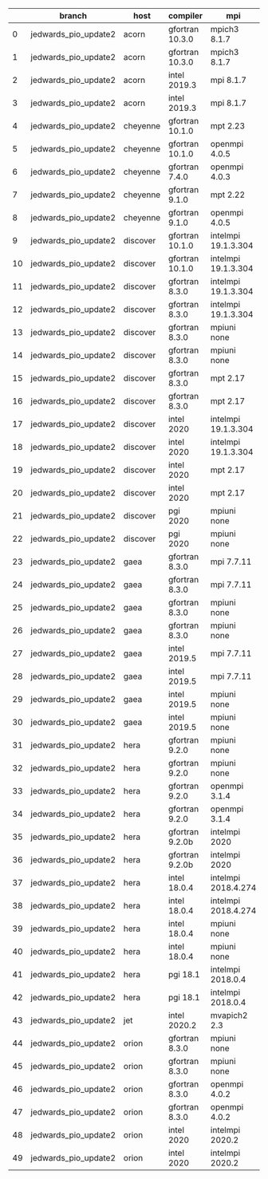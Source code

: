 |    | branch               | host     | compiler        | mpi                 | netcdf      | o_g   | os     | build   | u_pass   | u_fail   | s_pass   | s_fail   | e_pass   | e_fail   | nuopc_pass   | nuopc_fail   | artifacts_hash                                                                                                                                                                 | modified                   |
|----|----------------------|----------|-----------------|---------------------|-------------|-------|--------|---------|----------|----------|----------|----------|----------|----------|--------------|--------------|--------------------------------------------------------------------------------------------------------------------------------------------------------------------------------|----------------------------|
|  0 | jedwards_pio_update2 | acorn    | gfortran 10.3.0 | mpich3 8.1.7        | 4.7.4 4.5.3 | O     | Linux  | pass    | 13647    | 0        | 49       | 0        | 80       | 0        | 50           | 0            | [artifacts](https://github.com/esmf-org/esmf-test-artifacts/tree/86270059b56e6c60ddc01abe1d86013544b2d8ff/jedwards_pio_update2/acorn/gfortran/10.3.0/O/mpich3/8.1.7)           | 2022-03-14 21:07:59.242707 |
|  1 | jedwards_pio_update2 | acorn    | gfortran 10.3.0 | mpich3 8.1.7        | 4.7.4 4.5.3 | g     | Linux  | pass    | 13647    | 0        | 49       | 0        | 80       | 0        | 50           | 0            | [artifacts](https://github.com/esmf-org/esmf-test-artifacts/tree/81d10a0763dfdf3a1fa5e5d975ad4d1c1e5511f0/jedwards_pio_update2/acorn/gfortran/10.3.0/g/mpich3/8.1.7)           | 2022-03-14 21:07:59.242712 |
|  2 | jedwards_pio_update2 | acorn    | intel 2019.3    | mpi 8.1.7           | 4.7.4 4.5.3 | O     | Linux  | fail    | fail     | fail     | fail     | fail     | fail     | fail     | 0            | 50           | [artifacts](https://github.com/esmf-org/esmf-test-artifacts/tree/a0a3ff4dbc6b2f36c4f6a7e28e2f12987bac4965/jedwards_pio_update2/acorn/intel/2019.3/O/mpi/8.1.7)                 | 2022-03-14 21:07:59.242701 |
|  3 | jedwards_pio_update2 | acorn    | intel 2019.3    | mpi 8.1.7           | 4.7.4 4.5.3 | g     | Linux  | fail    | fail     | fail     | fail     | fail     | fail     | fail     | 0            | 50           | [artifacts](https://github.com/esmf-org/esmf-test-artifacts/tree/c5c4db3d912e175257e4ed426ed0cd6bf8e647ad/jedwards_pio_update2/acorn/intel/2019.3/g/mpi/8.1.7)                 | 2022-03-14 21:07:59.242673 |
|  4 | jedwards_pio_update2 | cheyenne | gfortran 10.1.0 | mpt 2.23            | 4.7.4 4.5.3 | O     | Linux  | pass    | 13647    | 0        | 49       | 0        | 80       | 0        | 50           | 0            | [artifacts](https://github.com/esmf-org/esmf-test-artifacts/tree/ca966c2c610b308197876c48a40e1c4c3e8123d2/jedwards_pio_update2/cheyenne/gfortran/10.1.0/O/mpt/2.23)            | 2022-03-14 21:09:34.181106 |
|  5 | jedwards_pio_update2 | cheyenne | gfortran 10.1.0 | openmpi 4.0.5       | 4.7.4 4.5.3 | O     | Linux  | pass    | 13647    | 0        | 49       | 0        | 80       | 0        | 50           | 0            | [artifacts](https://github.com/esmf-org/esmf-test-artifacts/tree/68d1bb905b497fa18d5b257db532e647f430ff25/jedwards_pio_update2/cheyenne/gfortran/10.1.0/O/openmpi/4.0.5)       | 2022-03-14 21:09:34.181121 |
|  6 | jedwards_pio_update2 | cheyenne | gfortran 7.4.0  | openmpi 4.0.3       | 4.7.3 4.5.2 | O     | Linux  | pass    | 13647    | 0        | 49       | 0        | 80       | 0        | 50           | 0            | [artifacts](https://github.com/esmf-org/esmf-test-artifacts/tree/ca966c2c610b308197876c48a40e1c4c3e8123d2/jedwards_pio_update2/cheyenne/gfortran/7.4.0/O/openmpi/4.0.3)        | 2022-03-14 21:09:34.181135 |
|  7 | jedwards_pio_update2 | cheyenne | gfortran 9.1.0  | mpt 2.22            | 4.7.3 4.5.2 | O     | Linux  | pass    | 13647    | 0        | 49       | 0        | 80       | 0        | 50           | 0            | [artifacts](https://github.com/esmf-org/esmf-test-artifacts/tree/3d989d528fdbbe7608ab91c0597d5a288fb92444/jedwards_pio_update2/cheyenne/gfortran/9.1.0/O/mpt/2.22)             | 2022-03-14 21:09:34.181086 |
|  8 | jedwards_pio_update2 | cheyenne | gfortran 9.1.0  | openmpi 4.0.5       | 4.7.3 4.5.2 | O     | Linux  | pass    | 13647    | 0        | 49       | 0        | 80       | 0        | 50           | 0            | [artifacts](https://github.com/esmf-org/esmf-test-artifacts/tree/c656bad20bfbc71b62d3edf0e5c8baad97f3f83b/jedwards_pio_update2/cheyenne/gfortran/9.1.0/O/openmpi/4.0.5)        | 2022-03-14 21:09:34.181018 |
|  9 | jedwards_pio_update2 | discover | gfortran 10.1.0 | intelmpi 19.1.3.304 | N/A N/A     | O     | Linux  | pass    | 13632    | 15       | 49       | 0        | 80       | 0        | 50           | 0            | [artifacts](https://github.com/esmf-org/esmf-test-artifacts/tree/87c1e43b17cce4b4c888cc8e366a40a6faac92f5/jedwards_pio_update2/discover/gfortran/10.1.0/O/intelmpi/19.1.3.304) | 2022-03-14 21:13:34.792157 |
| 10 | jedwards_pio_update2 | discover | gfortran 10.1.0 | intelmpi 19.1.3.304 | N/A N/A     | g     | Linux  | pass    | 13632    | 15       | 49       | 0        | 80       | 0        | 50           | 0            | [artifacts](https://github.com/esmf-org/esmf-test-artifacts/tree/e5a887b63f3a45f8fe4706aec6a02ed569848886/jedwards_pio_update2/discover/gfortran/10.1.0/g/intelmpi/19.1.3.304) | 2022-03-14 21:13:34.792226 |
| 11 | jedwards_pio_update2 | discover | gfortran 8.3.0  | intelmpi 19.1.3.304 | N/A N/A     | O     | Linux  | pass    | 13632    | 15       | 49       | 0        | 80       | 0        | 50           | 0            | [artifacts](https://github.com/esmf-org/esmf-test-artifacts/tree/1addfc57572bbbc9dcc4e049573cbbeb46828a1d/jedwards_pio_update2/discover/gfortran/8.3.0/O/intelmpi/19.1.3.304)  | 2022-03-14 21:13:34.792193 |
| 12 | jedwards_pio_update2 | discover | gfortran 8.3.0  | intelmpi 19.1.3.304 | N/A N/A     | g     | Linux  | pass    | 13632    | 15       | 49       | 0        | 80       | 0        | 50           | 0            | [artifacts](https://github.com/esmf-org/esmf-test-artifacts/tree/541a4a6462cac4ebf9ae91ab201e84943b02f397/jedwards_pio_update2/discover/gfortran/8.3.0/g/intelmpi/19.1.3.304)  | 2022-03-14 21:13:34.792238 |
| 13 | jedwards_pio_update2 | discover | gfortran 8.3.0  | mpiuni none         | N/A N/A     | O     | Linux  | pass    | 12121    | 0        | 8        | 0        | 43       | 0        | 0            | 50           | [artifacts](https://github.com/esmf-org/esmf-test-artifacts/tree/dc7dc5387e79d2ff4f411b84e175baff4db5b773/jedwards_pio_update2/discover/gfortran/8.3.0/O/mpiuni/none)          | 2022-03-14 21:13:34.792243 |
| 14 | jedwards_pio_update2 | discover | gfortran 8.3.0  | mpiuni none         | N/A N/A     | g     | Linux  | pass    | 12121    | 0        | 8        | 0        | 43       | 0        | 0            | 50           | [artifacts](https://github.com/esmf-org/esmf-test-artifacts/tree/1addfc57572bbbc9dcc4e049573cbbeb46828a1d/jedwards_pio_update2/discover/gfortran/8.3.0/g/mpiuni/none)          | 2022-03-14 21:13:34.792186 |
| 15 | jedwards_pio_update2 | discover | gfortran 8.3.0  | mpt 2.17            | N/A N/A     | O     | Linux  | pass    | 13647    | 0        | 49       | 0        | 80       | 0        | 46           | 4            | [artifacts](https://github.com/esmf-org/esmf-test-artifacts/tree/8a08bf2eda3f991eb32f434ab8a9c0e40a7b2c31/jedwards_pio_update2/discover/gfortran/8.3.0/O/mpt/2.17)             | 2022-03-14 21:13:34.792230 |
| 16 | jedwards_pio_update2 | discover | gfortran 8.3.0  | mpt 2.17            | N/A N/A     | g     | Linux  | pass    | 13647    | 0        | 49       | 0        | 80       | 0        | 46           | 4            | [artifacts](https://github.com/esmf-org/esmf-test-artifacts/tree/76a2f3c68771429586323794a18345dcdec9743a/jedwards_pio_update2/discover/gfortran/8.3.0/g/mpt/2.17)             | 2022-03-14 21:13:34.792234 |
| 17 | jedwards_pio_update2 | discover | intel 2020      | intelmpi 19.1.3.304 | 4.8.0 4.5.4 | O     | Linux  | pass    | 13647    | 0        | 49       | 0        | 80       | 0        | 50           | 0            | [artifacts](https://github.com/esmf-org/esmf-test-artifacts/tree/575a0882f1c7eed26832ba920855fe4d675d2890/jedwards_pio_update2/discover/intel/2020/O/intelmpi/19.1.3.304)      | 2022-03-14 21:13:34.792203 |
| 18 | jedwards_pio_update2 | discover | intel 2020      | intelmpi 19.1.3.304 | 4.8.0 4.5.4 | g     | Linux  | pass    | 13647    | 0        | 49       | 0        | 80       | 0        | 50           | 0            | [artifacts](https://github.com/esmf-org/esmf-test-artifacts/tree/f83743be364af5787487a6d3507012b54cd04b4a/jedwards_pio_update2/discover/intel/2020/g/intelmpi/19.1.3.304)      | 2022-03-14 21:13:34.792222 |
| 19 | jedwards_pio_update2 | discover | intel 2020      | mpt 2.17            | 4.8.0 4.5.4 | O     | Linux  | fail    | fail     | fail     | fail     | fail     | fail     | fail     | 0            | 50           | [artifacts](https://github.com/esmf-org/esmf-test-artifacts/tree/5775a04d116814855aad5f2565426e0e6266df88/jedwards_pio_update2/discover/intel/2020/O/mpt/2.17)                 | 2022-03-14 21:13:34.792208 |
| 20 | jedwards_pio_update2 | discover | intel 2020      | mpt 2.17            | 4.8.0 4.5.4 | g     | Linux  | fail    | fail     | fail     | fail     | fail     | fail     | fail     | 0            | 50           | [artifacts](https://github.com/esmf-org/esmf-test-artifacts/tree/be4125f0d1507ba66a34f2bae6eeda6dba0da4cd/jedwards_pio_update2/discover/intel/2020/g/mpt/2.17)                 | 2022-03-14 21:13:34.792213 |
| 21 | jedwards_pio_update2 | discover | pgi 2020        | mpiuni none         | N/A N/A     | O     | Linux  | pass    | 11499    | 622      | 6        | 2        | 40       | 3        | 0            | 50           | [artifacts](https://github.com/esmf-org/esmf-test-artifacts/tree/5d96d33f2b7f9b7aa96f634b94255e91212b235d/jedwards_pio_update2/discover/pgi/2020/O/mpiuni/none)                | 2022-03-14 21:13:34.792217 |
| 22 | jedwards_pio_update2 | discover | pgi 2020        | mpiuni none         | N/A N/A     | g     | Linux  | pass    | 11499    | 622      | 4        | 4        | 40       | 3        | 0            | 50           | [artifacts](https://github.com/esmf-org/esmf-test-artifacts/tree/63f94c7ab275d7d36357a6c878490e8f1e18711e/jedwards_pio_update2/discover/pgi/2020/g/mpiuni/none)                | 2022-03-14 21:13:34.792198 |
| 23 | jedwards_pio_update2 | gaea     | gfortran 8.3.0  | mpi 7.7.11          | 4.6.3 4.4.5 | O     | Unicos | pass    | 13646    | 1        | 49       | 0        | 80       | 0        | 47           | 3            | [artifacts](https://github.com/esmf-org/esmf-test-artifacts/tree/21564aac1bd71bfb13d5f8901c86b1de23a7810b/jedwards_pio_update2/gaea/gfortran/8.3.0/O/mpi/7.7.11)               | 2022-03-14 21:15:16.045373 |
| 24 | jedwards_pio_update2 | gaea     | gfortran 8.3.0  | mpi 7.7.11          | 4.6.3 4.4.5 | g     | Unicos | pass    | 13646    | 1        | 49       | 0        | 80       | 0        | 47           | 3            | [artifacts](https://github.com/esmf-org/esmf-test-artifacts/tree/ac538a73ba560bc6c653f83eeffeb3f5afde42a7/jedwards_pio_update2/gaea/gfortran/8.3.0/g/mpi/7.7.11)               | 2022-03-14 21:15:16.045260 |
| 25 | jedwards_pio_update2 | gaea     | gfortran 8.3.0  | mpiuni none         | 4.6.3 4.4.5 | O     | Unicos | pass    | 12121    | 0        | 8        | 0        | 43       | 0        | 0            | 50           | [artifacts](https://github.com/esmf-org/esmf-test-artifacts/tree/6dbb35f084ab9fbbe33a84c71e4d9fccfbdeec87/jedwards_pio_update2/gaea/gfortran/8.3.0/O/mpiuni/none)              | 2022-03-14 21:15:16.045360 |
| 26 | jedwards_pio_update2 | gaea     | gfortran 8.3.0  | mpiuni none         | 4.6.3 4.4.5 | g     | Unicos | pass    | 12121    | 0        | 8        | 0        | 43       | 0        | 0            | 50           | [artifacts](https://github.com/esmf-org/esmf-test-artifacts/tree/5ad51b9a28d3f979c0b8f6e900f8f9f43ca55d9a/jedwards_pio_update2/gaea/gfortran/8.3.0/g/mpiuni/none)              | 2022-03-14 21:15:16.045280 |
| 27 | jedwards_pio_update2 | gaea     | intel 2019.5    | mpi 7.7.11          | 4.6.3 4.4.5 | O     | Unicos | pass    | 13632    | 15       | 49       | 0        | 80       | 0        | 47           | 3            | [artifacts](https://github.com/esmf-org/esmf-test-artifacts/tree/87f66163853fa18d266dd9f07bf28570f32ade9e/jedwards_pio_update2/gaea/intel/2019.5/O/mpi/7.7.11)                 | 2022-03-14 21:15:16.045311 |
| 28 | jedwards_pio_update2 | gaea     | intel 2019.5    | mpi 7.7.11          | 4.6.3 4.4.5 | g     | Unicos | pass    | 13632    | 15       | 49       | 0        | 80       | 0        | 47           | 3            | [artifacts](https://github.com/esmf-org/esmf-test-artifacts/tree/21564aac1bd71bfb13d5f8901c86b1de23a7810b/jedwards_pio_update2/gaea/intel/2019.5/g/mpi/7.7.11)                 | 2022-03-14 21:15:16.045346 |
| 29 | jedwards_pio_update2 | gaea     | intel 2019.5    | mpiuni none         | 4.6.3 4.4.5 | O     | Unicos | pass    | 12106    | 15       | 8        | 0        | 43       | 0        | 0            | 50           | [artifacts](https://github.com/esmf-org/esmf-test-artifacts/tree/a603acf736c41bfa2821f7495e97eb14dd187540/jedwards_pio_update2/gaea/intel/2019.5/O/mpiuni/none)                | 2022-03-14 21:15:16.045328 |
| 30 | jedwards_pio_update2 | gaea     | intel 2019.5    | mpiuni none         | 4.6.3 4.4.5 | g     | Unicos | pass    | 12106    | 15       | 8        | 0        | 43       | 0        | 0            | 50           | [artifacts](https://github.com/esmf-org/esmf-test-artifacts/tree/040e6cd554625b1bbd5739af722787fec20622b0/jedwards_pio_update2/gaea/intel/2019.5/g/mpiuni/none)                | 2022-03-14 21:15:16.045172 |
| 31 | jedwards_pio_update2 | hera     | gfortran 9.2.0  | mpiuni none         | 4.7.2 4.5.2 | O     | Linux  | pass    | 12121    | 0        | 8        | 0        | 43       | 0        | 0            | 50           | [artifacts](https://github.com/esmf-org/esmf-test-artifacts/tree/a7bdff80025dde54e81be78aa61777d84211de82/jedwards_pio_update2/hera/gfortran/9.2.0/O/mpiuni/none)              | 2022-03-14 21:17:36.965140 |
| 32 | jedwards_pio_update2 | hera     | gfortran 9.2.0  | mpiuni none         | 4.7.2 4.5.2 | g     | Linux  | pass    | 12121    | 0        | 8        | 0        | 43       | 0        | 0            | 50           | [artifacts](https://github.com/esmf-org/esmf-test-artifacts/tree/c7465269e3618eb639c7b440ff2d814578afae98/jedwards_pio_update2/hera/gfortran/9.2.0/g/mpiuni/none)              | 2022-03-14 21:17:36.965158 |
| 33 | jedwards_pio_update2 | hera     | gfortran 9.2.0  | openmpi 3.1.4       | 4.7.2 4.5.2 | O     | Linux  | fail    | fail     | fail     | fail     | fail     | fail     | fail     | 0            | 50           | [artifacts](https://github.com/esmf-org/esmf-test-artifacts/tree/d19d03c1685739a6ab7fa6a3dd423fa8e3f04847/jedwards_pio_update2/hera/gfortran/9.2.0/O/openmpi/3.1.4)            | 2022-03-14 21:17:36.965163 |
| 34 | jedwards_pio_update2 | hera     | gfortran 9.2.0  | openmpi 3.1.4       | 4.7.2 4.5.2 | g     | Linux  | fail    | fail     | fail     | fail     | fail     | fail     | fail     | 0            | 50           | [artifacts](https://github.com/esmf-org/esmf-test-artifacts/tree/5d4997ca9ff0d230a216f802334aff45cf39f9d5/jedwards_pio_update2/hera/gfortran/9.2.0/g/openmpi/3.1.4)            | 2022-03-14 21:17:36.965119 |
| 35 | jedwards_pio_update2 | hera     | gfortran 9.2.0b | intelmpi 2020       | N/A N/A     | O     | Linux  | pass    | 0        | 8769     | 0        | 49       | 0        | 80       | 0            | 50           | [artifacts](https://github.com/esmf-org/esmf-test-artifacts/tree/dfbf2549f8c4d4b0524b79d9f588fa7bc923e7db/jedwards_pio_update2/hera/gfortran/9.2.0b/O/intelmpi/2020)           | 2022-03-14 21:17:36.965084 |
| 36 | jedwards_pio_update2 | hera     | gfortran 9.2.0b | intelmpi 2020       | N/A N/A     | g     | Linux  | pass    | 0        | 8769     | 0        | 49       | 0        | 80       | 0            | 50           | [artifacts](https://github.com/esmf-org/esmf-test-artifacts/tree/67601c488a48e75c6b522533704c14512aedacde/jedwards_pio_update2/hera/gfortran/9.2.0b/g/intelmpi/2020)           | 2022-03-14 21:17:36.965153 |
| 37 | jedwards_pio_update2 | hera     | intel 18.0.4    | intelmpi 2018.4.274 | 4.7.0 4.4.5 | O     | Linux  | fail    | fail     | fail     | fail     | fail     | fail     | fail     | 0            | 50           | [artifacts](https://github.com/esmf-org/esmf-test-artifacts/tree/d9d7be4cc8246c3cd50235c0b3fdce646656c82e/jedwards_pio_update2/hera/intel/18.0.4/O/intelmpi/2018.4.274)        | 2022-03-14 21:17:36.965145 |
| 38 | jedwards_pio_update2 | hera     | intel 18.0.4    | intelmpi 2018.4.274 | 4.7.0 4.4.5 | g     | Linux  | fail    | fail     | fail     | fail     | fail     | fail     | fail     | 0            | 50           | [artifacts](https://github.com/esmf-org/esmf-test-artifacts/tree/9e759fd6f9e39e0f4a77afbb050cf333deedb472/jedwards_pio_update2/hera/intel/18.0.4/g/intelmpi/2018.4.274)        | 2022-03-14 21:17:36.965149 |
| 39 | jedwards_pio_update2 | hera     | intel 18.0.4    | mpiuni none         | 4.7.0 4.4.5 | O     | Linux  | pass    | 12121    | 0        | 8        | 0        | 43       | 0        | 0            | 50           | [artifacts](https://github.com/esmf-org/esmf-test-artifacts/tree/2df051c4638107f2dcea2f6143fb4b51cbcfa08f/jedwards_pio_update2/hera/intel/18.0.4/O/mpiuni/none)                | 2022-03-14 21:17:36.965130 |
| 40 | jedwards_pio_update2 | hera     | intel 18.0.4    | mpiuni none         | 4.7.0 4.4.5 | g     | Linux  | pass    | 12121    | 0        | 8        | 0        | 43       | 0        | 0            | 50           | [artifacts](https://github.com/esmf-org/esmf-test-artifacts/tree/f233a2f63e046bfa8ea6157011e2fb510c47c928/jedwards_pio_update2/hera/intel/18.0.4/g/mpiuni/none)                | 2022-03-14 21:17:36.965125 |
| 41 | jedwards_pio_update2 | hera     | pgi 18.1        | intelmpi 2018.0.4   | N/A N/A     | O     | Linux  | fail    | fail     | fail     | fail     | fail     | fail     | fail     | 0            | 50           | [artifacts](https://github.com/esmf-org/esmf-test-artifacts/tree/bb21d51ecd4167e0dcc1c8c55cd58bcfa9644156/jedwards_pio_update2/hera/pgi/18.1/O/intelmpi/2018.0.4)              | 2022-03-14 21:17:36.965111 |
| 42 | jedwards_pio_update2 | hera     | pgi 18.1        | intelmpi 2018.0.4   | N/A N/A     | g     | Linux  | fail    | fail     | fail     | fail     | fail     | fail     | fail     | 0            | 50           | [artifacts](https://github.com/esmf-org/esmf-test-artifacts/tree/91e11d0769e4aaaeb7b82b55e70a08e965bfc5bd/jedwards_pio_update2/hera/pgi/18.1/g/intelmpi/2018.0.4)              | 2022-03-14 21:17:36.965135 |
| 43 | jedwards_pio_update2 | jet      | intel 2020.2    | mvapich2 2.3        | 4.7.0 4.4.5 | O     | Linux  | fail    | fail     | fail     | fail     | fail     | fail     | fail     | fail         | fail         | [artifacts](https://github.com/esmf-org/esmf-test-artifacts/tree/4975545e55e2678bc9fbdaf98f5408b7b6ce251d/jedwards_pio_update2/jet/intel/2020.2/O/mvapich2/2.3)                | 2022-03-13 03:19:24.280218 |
| 44 | jedwards_pio_update2 | orion    | gfortran 8.3.0  | mpiuni none         | 4.7.4 4.5.3 | O     | Linux  | pass    | 12121    | 0        | 8        | 0        | 43       | 0        | 0            | 50           | [artifacts](https://github.com/esmf-org/esmf-test-artifacts/tree/6d50bde0189b93654777b32e06b9ce3e1113fbbe/jedwards_pio_update2/orion/gfortran/8.3.0/O/mpiuni/none)             | 2022-03-14 20:21:20.990425 |
| 45 | jedwards_pio_update2 | orion    | gfortran 8.3.0  | mpiuni none         | 4.7.4 4.5.3 | g     | Linux  | pass    | 12121    | 0        | 8        | 0        | 43       | 0        | 0            | 50           | [artifacts](https://github.com/esmf-org/esmf-test-artifacts/tree/e7375571e4e48fe2afd58ebf72ab393b6e360406/jedwards_pio_update2/orion/gfortran/8.3.0/g/mpiuni/none)             | 2022-03-14 20:21:20.990381 |
| 46 | jedwards_pio_update2 | orion    | gfortran 8.3.0  | openmpi 4.0.2       | 4.7.4 4.5.3 | O     | Linux  | pass    | 13647    | 0        | 49       | 0        | 80       | 0        | 50           | 0            | [artifacts](https://github.com/esmf-org/esmf-test-artifacts/tree/646740eb619bcdac97f8e0e2e51cabc4bdfc22f5/jedwards_pio_update2/orion/gfortran/8.3.0/O/openmpi/4.0.2)           | 2022-03-14 20:21:20.990419 |
| 47 | jedwards_pio_update2 | orion    | gfortran 8.3.0  | openmpi 4.0.2       | 4.7.4 4.5.3 | g     | Linux  | pass    | 13647    | 0        | 49       | 0        | 80       | 0        | 50           | 0            | [artifacts](https://github.com/esmf-org/esmf-test-artifacts/tree/bbe6cfa0549e35815ebf808cb4a66233e5b6df9d/jedwards_pio_update2/orion/gfortran/8.3.0/g/openmpi/4.0.2)           | 2022-03-14 20:21:20.990433 |
| 48 | jedwards_pio_update2 | orion    | intel 2020      | intelmpi 2020.2     | 4.7.4 4.5.3 | O     | Linux  | pass    | fail     | fail     | fail     | fail     | fail     | fail     | 0            | 0            | [artifacts](https://github.com/esmf-org/esmf-test-artifacts/tree/d299a443644eaf0250ef7ec2a54ad57c96ad0084/jedwards_pio_update2/orion/intel/2020/O/intelmpi/2020.2)             | 2022-03-14 20:21:20.990412 |
| 49 | jedwards_pio_update2 | orion    | intel 2020      | intelmpi 2020.2     | 4.7.4 4.5.3 | g     | Linux  | pass    | fail     | fail     | fail     | fail     | fail     | fail     | 0            | 0            | [artifacts](https://github.com/esmf-org/esmf-test-artifacts/tree/d299a443644eaf0250ef7ec2a54ad57c96ad0084/jedwards_pio_update2/orion/intel/2020/g/intelmpi/2020.2)             | 2022-03-14 20:21:20.990429 |